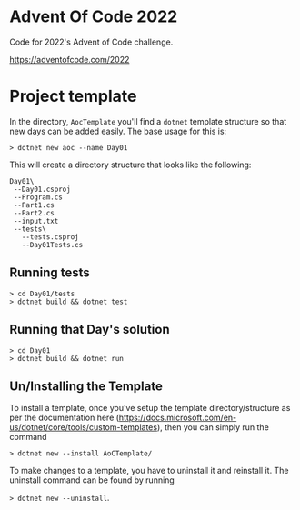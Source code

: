 # Advent Of Code 2022

Code for 2022's Advent of Code challenge.

https://adventofcode.com/2022

# Project template

In the directory, `AocTemplate` you'll find a `dotnet` template structure so that new days can be added easily.  The base usage for this is:

`> dotnet new aoc --name Day01`

This will create a directory structure that looks like the following:
```
Day01\
 --Day01.csproj
 --Program.cs
 --Part1.cs
 --Part2.cs
 --input.txt
 --tests\
   --tests.csproj
   --Day01Tests.cs
```

## Running tests

```
> cd Day01/tests
> dotnet build && dotnet test
```

## Running that Day's solution

```
> cd Day01
> dotnet build && dotnet run
```

## Un/Installing the Template

To install a template, once you've setup the template directory/structure as per the documentation here 
(https://docs.microsoft.com/en-us/dotnet/core/tools/custom-templates), then you can simply run the command

`> dotnet new --install AoCTemplate/`

To make changes to a template, you have to uninstall it and reinstall it.  The uninstall command can be 
found by running 

`> dotnet new --uninstall`.
